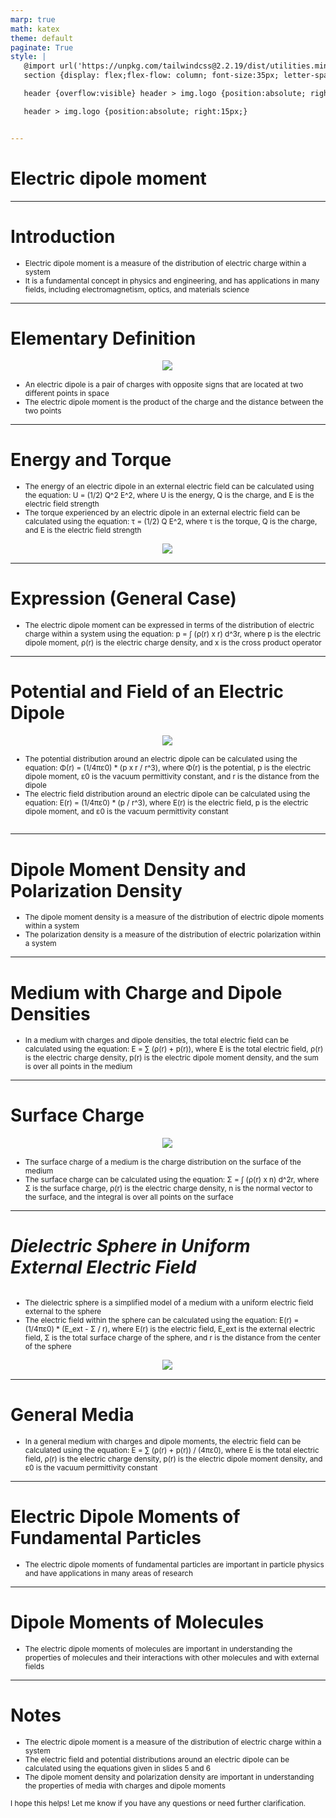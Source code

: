 ```yaml
---
marp: true
math: katex
theme: default
paginate: True
style: |
   @import url('https://unpkg.com/tailwindcss@2.2.19/dist/utilities.min.css');
   section {display: flex;flex-flow: column; font-size:35px; letter-spacing:1.4px;}

   header {overflow:visible} header > img.logo {position:absolute; right:15px;}

   header > img.logo {position:absolute; right:15px;}


---
```

<!-- backgroundColor: white -->
<!-- _class: lead -->

 # **Electric dipole moment**

---
<style scoped>p,li {font-size:0.92em}</style>

 # **Introduction**

- Electric dipole moment is a measure of the distribution of electric charge within a system
- It is a fundamental concept in physics and engineering, and has applications in many fields, including electromagnetism, optics, and materials science

---
<style scoped>p,li {font-size:0.88em}</style>

 # Elementary Definition
<div style="display: flex; flex: 1 1 auto; flex-flow: row; min-height: 0"><div style="display: flex; flex: 1 1 auto; justify-content: center;min-height:0;min-width:0; margin-bottom:0.1em;;margin-right:0.15em">
<img style='object-fit: contain; max-height:100%; max-width:100%; background-color: rgba(0,0,0,0);' src='https://upload.wikimedia.org/wikipedia/commons/thumb/c/c3/Electric_dipole_moment_definition.svg/220px-Electric_dipole_moment_definition.svg.png'/>
</div>
</div>

- An electric dipole is a pair of charges with opposite signs that are located at two different points in space
- The electric dipole moment is the product of the charge and the distance between the two points

---
<style scoped>p,li {font-size:0.88em}</style>

 # Energy and Torque
- The energy of an electric dipole in an external electric field can be calculated using the equation: U = (1/2) Q^2 E^2, where U is the energy, Q is the charge, and E is the electric field strength
- The torque experienced by an electric dipole in an external electric field can be calculated using the equation: τ = (1/2) Q E^2, where τ is the torque, Q is the charge, and E is the electric field strength
<div style="display: flex; flex: 1 1 auto; flex-flow: row; min-height: 0"><div style="display: flex; flex: 1 1 auto; justify-content: center;min-height:0;min-width:0; margin-bottom:0.1em;;margin-right:0.15em">
<img style='object-fit: contain; max-height:100%; max-width:100%; background-color: rgba(0,0,0,0);' src='https://upload.wikimedia.org/wikipedia/commons/thumb/b/b6/Electric_dipole_torque_uniform_field.svg/187px-Electric_dipole_torque_uniform_field.svg.png'/>
</div>
</div>


---
<style scoped>p,li {font-size:0.96em}</style>

 # Expression (General Case)
- The electric dipole moment can be expressed in terms of the distribution of electric charge within a system using the equation: p = ∫ (ρ(r) x r) d^3r, where p is the electric dipole moment, ρ(r) is the electric charge density, and x is the cross product operator


---
<style scoped>p,li {font-size:0.88em}</style>

 # Potential and Field of an Electric Dipole
<div style='flex:1 1 auto; min-height:0;' class="grid grid-cols-8 gap-4">
<div style='display:flex; flex-flow:column; min-height:0;' class="col-span-4">

<div style="display: flex; flex: 1 1 auto; flex-flow: row; min-height: 0"><div style="display: flex; flex: 1 1 auto; justify-content: center;min-height:0;min-width:0; margin-bottom:0.1em;;margin-right:0.15em">
<img style='object-fit: contain; max-height:100%; max-width:100%; background-color: rgba(0,0,0,0);' src='https://upload.wikimedia.org/wikipedia/commons/thumb/4/41/DipolePotential.tiff/lossy-page1-220px-DipolePotential.tiff.jpg'/>
</div>
</div>

</div>

<div style='display:flex; flex-flow:column; min-height:0;' class="col-span-4">

- The potential distribution around an electric dipole can be calculated using the equation: Φ(r) = (1/4πε0) \* (p x r / r^3), where Φ(r) is the potential, p is the electric dipole moment, ε0 is the vacuum permittivity constant, and r is the distance from the dipole
- The electric field distribution around an electric dipole can be calculated using the equation: E(r) = (1/4πε0) \* (p / r^3), where E(r) is the electric field, p is the electric dipole moment, and ε0 is the vacuum permittivity constant
</div>

</div>


---
<style scoped>p,li {font-size:0.92em}</style>

 # **Dipole Moment Density and Polarization Density**

- The dipole moment density is a measure of the distribution of electric dipole moments within a system
- The polarization density is a measure of the distribution of electric polarization within a system

---
<style scoped>p,li {font-size:0.96em}</style>

 # **Medium with Charge and Dipole Densities**

- In a medium with charges and dipole densities, the total electric field can be calculated using the equation: E = ∑ (ρ(r) + p(r)), where E is the total electric field, ρ(r) is the electric charge density, p(r) is the electric dipole moment density, and the sum is over all points in the medium

---
<style scoped>p,li {font-size:0.88em}</style>

 # Surface Charge
<div style="display: flex; flex: 1 1 auto; flex-flow: row; min-height: 0"><div style="display: flex; flex: 1 1 auto; justify-content: center;min-height:0;min-width:0; margin-bottom:0.1em;;margin-right:0.15em">
<img style='object-fit: contain; max-height:100%; max-width:100%; background-color: rgba(0,0,0,0);' src='https://upload.wikimedia.org/wikipedia/commons/thumb/9/96/Dipole_polarization.JPG/220px-Dipole_polarization.JPG'/>
</div>
</div>

- The surface charge of a medium is the charge distribution on the surface of the medium
- The surface charge can be calculated using the equation: Σ = ∫ (ρ(r) x n) d^2r, where Σ is the surface charge, ρ(r) is the electric charge density, n is the normal vector to the surface, and the integral is over all points on the surface

---
<style scoped>p,li {font-size:0.88em}</style>

 # _Dielectric Sphere in Uniform External Electric Field_
<div style='flex:1 1 auto; min-height:0;' class="grid grid-cols-8 gap-4">
<div style='display:flex; flex-flow:column; min-height:0;' class="col-span-4">

- The dielectric sphere is a simplified model of a medium with a uniform electric field external to the sphere
- The electric field within the sphere can be calculated using the equation: E(r) = (1/4πε0) \* (E_ext - Σ / r), where E(r) is the electric field, E_ext is the external electric field, Σ is the total surface charge of the sphere, and r is the distance from the center of the sphere
</div>

<div style='display:flex; flex-flow:column; min-height:0;' class="col-span-4">

<div style="display: flex; flex: 1 1 auto; flex-flow: row; min-height: 0"><div style="display: flex; flex: 1 1 auto; justify-content: center;min-height:0;min-width:0; margin-bottom:0.1em;;margin-right:0.15em">
<img style='object-fit: contain; max-height:100%; max-width:100%; background-color: rgba(0,0,0,0);' src='https://upload.wikimedia.org/wikipedia/commons/thumb/1/18/Dielectric_sphere.svg/250px-Dielectric_sphere.svg.png'/>
</div>
</div>

</div>

</div>


---
<style scoped>p,li {font-size:0.96em}</style>

 # General Media
- In a general medium with charges and dipole moments, the electric field can be calculated using the equation: E = ∑ (ρ(r) + p(r)) / (4πε0), where E is the total electric field, ρ(r) is the electric charge density, p(r) is the electric dipole moment density, and ε0 is the vacuum permittivity constant


---
<style scoped>p,li {font-size:0.96em}</style>

 # **Electric Dipole Moments of Fundamental Particles**
- The electric dipole moments of fundamental particles are important in particle physics and have applications in many areas of research


---
<style scoped>p,li {font-size:0.96em}</style>

 # Dipole Moments of Molecules

- The electric dipole moments of molecules are important in understanding the properties of molecules and their interactions with other molecules and with external fields

---
<style scoped>p,li {font-size:0.84em}</style>

 # Notes

- The electric dipole moment is a measure of the distribution of electric charge within a system
- The electric field and potential distributions around an electric dipole can be calculated using the equations given in slides 5 and 6
- The dipole moment density and polarization density are important in understanding the properties of media with charges and dipole moments

I hope this helps! Let me know if you have any questions or need further clarification.